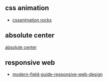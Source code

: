## css animation

- [cssanimation rocks](https://cssanimation.rocks/spheres/)

## absolute center

[absolute center](http://codepen.io/shshaw/full/gEiDt)

## responsive web

- [modern-field-guide-responsive-web-design](http://blog.teamtreehouse.com/modern-field-guide-responsive-web-design)
